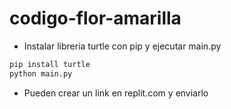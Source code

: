 # codigo-flor-amarilla

- Instalar libreria turtle con pip y ejecutar main.py
```sh
pip install turtle
python main.py
```
- Pueden crear un link en replit.com y enviarlo
